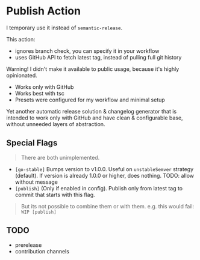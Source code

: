 # Publish Action

I temporary use it instead of `semantic-release`.

This action:

- ignores branch check, you can specify it in your workflow
- uses GitHub API to fetch latest tag, instead of pulling full git history

Warning! I didn't make it available to public usage, because it's highly opinionated.

- Works only with GitHub
- Works best with tsc
- Presets were configured for my workflow and minimal setup

Yet another automatic release solution & changelog generator that is intended to work only with GitHub and have clean & configurable base, without unneeded layers of abstraction.

## Special Flags

> There are both unimplemented.

- `[go-stable]` Bumps version to v1.0.0. Useful on `unstableSemver` strategy (default). If version is already 1.0.0 or higher, does nothing.
TODO: allow without message
- `[publish]` (Only if enabled in config). Publish only from latest tag to commit that starts with this flag.

> But its not possible to combine them or with them. e.g. this would fail: `WIP [publish]`

## TODO

- prerelease
- contribution channels
